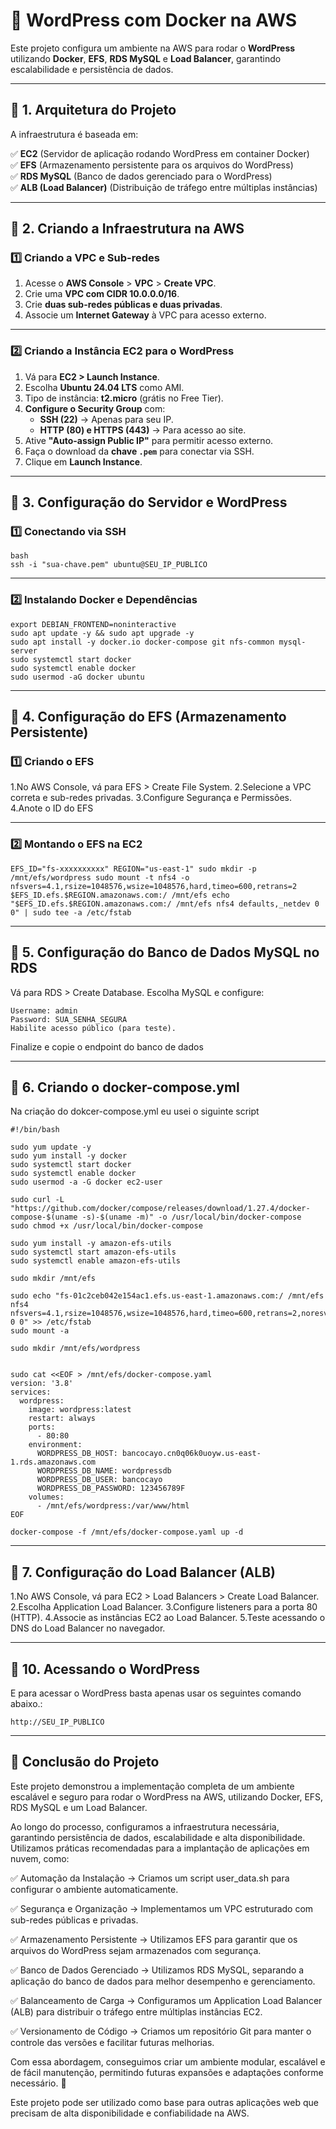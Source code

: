 # 🚀 WordPress com Docker na AWS
Este projeto configura um ambiente na AWS para rodar o **WordPress** utilizando **Docker**, **EFS**, **RDS MySQL** e **Load Balancer**, garantindo escalabilidade e persistência de dados.

---

## 📌 1. Arquitetura do Projeto
A infraestrutura é baseada em:

  ✅ **EC2** (Servidor de aplicação rodando WordPress em container Docker)  
  ✅ **EFS** (Armazenamento persistente para os arquivos do WordPress)  
  ✅ **RDS MySQL** (Banco de dados gerenciado para o WordPress)  
  ✅ **ALB (Load Balancer)** (Distribuição de tráfego entre múltiplas instâncias)  

---

## 📌 2. Criando a Infraestrutura na AWS

### 1️⃣ Criando a VPC e Sub-redes
1. Acesse o **AWS Console** > **VPC** > **Create VPC**.  
2. Crie uma **VPC com CIDR 10.0.0.0/16**.  
3. Crie **duas sub-redes públicas e duas privadas**.  
4. Associe um **Internet Gateway** à VPC para acesso externo.  

---

### 2️⃣ Criando a Instância EC2 para o WordPress
1. Vá para **EC2 > Launch Instance**.  
2. Escolha **Ubuntu 24.04 LTS** como AMI.  
3. Tipo de instância: **t2.micro** (grátis no Free Tier).  
4. **Configure o Security Group** com:
   - **SSH (22)** → Apenas para seu IP.  
   - **HTTP (80) e HTTPS (443)** → Para acesso ao site.  
5. Ative **"Auto-assign Public IP"** para permitir acesso externo.  
6. Faça o download da **chave `.pem`** para conectar via SSH.  
7. Clique em **Launch Instance**.  

---

## 📌 3. Configuração do Servidor e WordPress

### 1️⃣ Conectando via SSH
```
bash
ssh -i "sua-chave.pem" ubuntu@SEU_IP_PUBLICO

```

---

### 2️⃣ Instalando Docker e Dependências

```
export DEBIAN_FRONTEND=noninteractive
sudo apt update -y && sudo apt upgrade -y
sudo apt install -y docker.io docker-compose git nfs-common mysql-server
sudo systemctl start docker
sudo systemctl enable docker
sudo usermod -aG docker ubuntu

```

---

## 📌 4. Configuração do EFS (Armazenamento Persistente)

### 1️⃣ Criando o EFS

1.No AWS Console, vá para EFS > Create File System.
2.Selecione a VPC correta e sub-redes privadas.
3.Configure Segurança e Permissões.
4.Anote o ID do EFS 

---

### 2️⃣ Montando o EFS na EC2

``EFS_ID="fs-xxxxxxxxxx"
REGION="us-east-1"
sudo mkdir -p /mnt/efs/wordpress
sudo mount -t nfs4 -o nfsvers=4.1,rsize=1048576,wsize=1048576,hard,timeo=600,retrans=2 $EFS_ID.efs.$REGION.amazonaws.com:/ /mnt/efs
echo "$EFS_ID.efs.$REGION.amazonaws.com:/ /mnt/efs nfs4 defaults,_netdev 0 0" | sudo tee -a /etc/fstab``

---

## 📌 5. Configuração do Banco de Dados MySQL no RDS

Vá para RDS > Create Database.
Escolha MySQL e configure:
  ```
  Username: admin
  Password: SUA_SENHA_SEGURA
  Habilite acesso público (para teste).

  ```

Finalize e copie o endpoint do banco de dados

---

## 📌 6. Criando o docker-compose.yml

Na criação do dokcer-compose.yml eu usei o siguinte script 
```
#!/bin/bash

sudo yum update -y
sudo yum install -y docker
sudo systemctl start docker
sudo systemctl enable docker
sudo usermod -a -G docker ec2-user

sudo curl -L "https://github.com/docker/compose/releases/download/1.27.4/docker-compose-$(uname -s)-$(uname -m)" -o /usr/local/bin/docker-compose
sudo chmod +x /usr/local/bin/docker-compose

sudo yum install -y amazon-efs-utils
sudo systemctl start amazon-efs-utils
sudo systemctl enable amazon-efs-utils

sudo mkdir /mnt/efs

sudo echo "fs-01c2ceb042e154ac1.efs.us-east-1.amazonaws.com:/ /mnt/efs nfs4 nfsvers=4.1,rsize=1048576,wsize=1048576,hard,timeo=600,retrans=2,noresvport,_netdev 0 0" >> /etc/fstab
sudo mount -a

sudo mkdir /mnt/efs/wordpress


sudo cat <<EOF > /mnt/efs/docker-compose.yaml
version: '3.8'
services:
  wordpress:
    image: wordpress:latest
    restart: always
    ports:
      - 80:80
    environment:
      WORDPRESS_DB_HOST: bancocayo.cn0q06k0uoyw.us-east-1.rds.amazonaws.com
      WORDPRESS_DB_NAME: wordpressdb
      WORDPRESS_DB_USER: bancocayo
      WORDPRESS_DB_PASSWORD: 123456789F
    volumes:
      - /mnt/efs/wordpress:/var/www/html
EOF

docker-compose -f /mnt/efs/docker-compose.yaml up -d
```

---

## 📌 7. Configuração do Load Balancer (ALB)

1.No AWS Console, vá para EC2 > Load Balancers > Create Load Balancer.
2.Escolha Application Load Balancer.
3.Configure listeners para a porta 80 (HTTP).
4.Associe as instâncias EC2 ao Load Balancer.
5.Teste acessando o DNS do Load Balancer no navegador.

---

## 📌 10. Acessando o WordPress

E para acessar o WordPress basta apenas usar os seguintes comando abaixo.: 
```
http://SEU_IP_PUBLICO
```

---

## 📌 Conclusão do Projeto
Este projeto demonstrou a implementação completa de um ambiente escalável e seguro para rodar o WordPress na AWS, utilizando Docker, EFS, RDS MySQL e um Load Balancer.

Ao longo do processo, configuramos a infraestrutura necessária, garantindo persistência de dados, escalabilidade e alta disponibilidade. Utilizamos práticas recomendadas para a implantação de aplicações em nuvem, como:

✅ Automação da Instalação → Criamos um script user_data.sh para configurar o ambiente automaticamente.

✅ Segurança e Organização → Implementamos um VPC estruturado com sub-redes públicas e privadas.

✅ Armazenamento Persistente → Utilizamos EFS para garantir que os arquivos do WordPress sejam armazenados com segurança.

✅ Banco de Dados Gerenciado → Utilizamos RDS MySQL, separando a aplicação do banco de dados para melhor desempenho e gerenciamento.

✅ Balanceamento de Carga → Configuramos um Application Load Balancer (ALB) para distribuir o tráfego entre múltiplas instâncias EC2.

✅ Versionamento de Código → Criamos um repositório Git para manter o controle das versões e facilitar futuras melhorias.

Com essa abordagem, conseguimos criar um ambiente modular, escalável e de fácil manutenção, permitindo futuras expansões e adaptações conforme necessário. 🚀

Este projeto pode ser utilizado como base para outras aplicações web que precisam de alta disponibilidade e confiabilidade na AWS.
